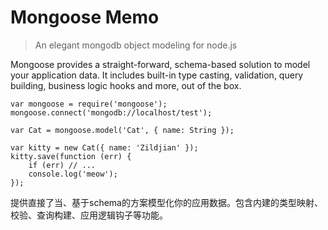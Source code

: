 # Mongoose Memo

> An elegant mongodb object modeling for node.js


Mongoose provides a straight-forward, schema-based solution to model your application data. It includes built-in type casting, validation, query building, business logic hooks and more, out of the box.


    var mongoose = require('mongoose');
    mongoose.connect('mongodb://localhost/test');

    var Cat = mongoose.model('Cat', { name: String });

    var kitty = new Cat({ name: 'Zildjian' });
    kitty.save(function (err) {
        if (err) // ...
        console.log('meow');
    });


提供直接了当、基于schema的方案模型化你的应用数据。包含内建的类型映射、校验、查询构建、应用逻辑钩子等功能。


